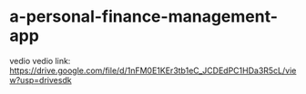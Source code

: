 # a-personal-finance-management-app
vedio
vedio link: https://drive.google.com/file/d/1nFM0E1KEr3tb1eC_JCDEdPC1HDa3R5cL/view?usp=drivesdk
